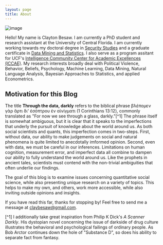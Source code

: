 ```yaml
---
layout: page
title: About
---
```



![image](https://cbesaw.github.io/assets/eln.jpg "an image title")

Hello! My name is Clayton Besaw. I am currently a PhD student and research assistant at the University of Central Florida.
I am currently working towards my doctoral degree in [Security Studies](http://politicalscience.cos.ucf.edu/) and a graduate certificate in [Data Mining and Statistics](http://dms.stat.ucf.edu/). I also serve as a program assitant for UCF's [Intelligence Community Center for Academic Excellences (ICCAE)](http://politicalscience.cos.ucf.edu/iccae/). My research interests broadly deal with Political Violence, Behavior, Beliefs, Psychology, Machine Learning, Data Mining, Natural Language Analysis, Bayesian Approaches to Statistics, and applied Econometrics. 

## Motivation for this Blog

The title **Through the data, darkly** refers to the biblical phrase βλέπομεν γὰρ ἄρτι δι' ἐσόπτρου ἐν αἰνίγματι (1 Corinthians 13:12), commonly translated as "For now we see through a glass, darkly."[^1] The phrase itself is somewhat ambiguous, but it is clear that it speaks to the imperfections that underly the pursuit of knowledge about the world around us. As both social scientists and quants, this imperfection comes in two-steps. First, without data, our ability to make judgements on social and natural phenomena is quite limited to anecdotally imformed opinion. Second, even with data, we must be careful in our inferences. Limitations on human cognition, measurement error, and imperfect data all combine to dampen our ability to fully understand the world around us. Like the prophets in ancient tales, scientists must contend with the non-trivial ambiguities that often underlie our findings.        

The goal of this blog is to examine issues concerning quantitative social science, while also presenting unique research on a variety of topics. This helps to make my own, and others, work more accessible, while also inviting outside opinions and insights. 


If you have read this far, thanks for stopping by! Feel free to send me a message at claybesaw@gmail.com. 

[^1] I additionally take great inspiration from Philip K Dick's *A Scanner Darkly*. His dystopian novel concerning the issue of darkside of drug culture illustrates the behavioral and psychological failings of ordinary people. As Bob Arctor continues down the hole of "Substance D", so does his ability to separate fact from fantasy. 
